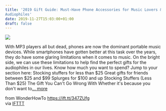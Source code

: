 ```yaml
---
title: '2019 Gift Guide: Must-Have Phone Accessories for Music Lovers &
Audiophiles'
date: 2019-11-27T15:03:00+01:00
draft: false
---
```


[![](https://img.wonderhowto.com/img/44/16/63679781807728/0/2019-gift-guide-must-have-phone-accessories-for-music-lovers-audiophiles.1280x600.jpg)](https://smartphones.gadgethacks.com/news/2019-gift-guide-must-have-phone-accessories-for-music-lovers-audiophiles-0209433/)

With MP3 players all but dead, phones are now the dominant portable music devices. While smartphones have gotten better at this task over the years, they do have some glaring limitations when it comes to music. On the bright side, we can use these limitations to help find the perfect gifts for the audiophiles in our lives. Know how much you want to spend? Jump to your section here: Stocking stuffers for less than $25 Great gifts for friends between $25 and $99 Splurges for $100 and up Stocking Stuffers (Less Than $25) The Gift You Can't Go Wrong With Whether it's because you don't want to[... more](https://smartphones.gadgethacks.com/news/2019-gift-guide-must-have-phone-accessories-for-music-lovers-audiophiles-0209433/)

  
  
from WonderHowTo https://ift.tt/347ZUfg  
via [IFTTT](https://ifttt.com/?ref=da&site=blogger)